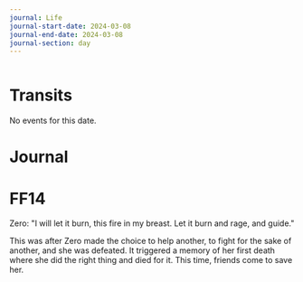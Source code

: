 ```yaml
---
journal: Life
journal-start-date: 2024-03-08
journal-end-date: 2024-03-08
journal-section: day
---
```


```calendar-nav
```

# Transits
No events for this date.


# Journal

# FF14
Zero: "I will let  it burn, this fire in my breast. Let it burn and rage, and guide."

This was after Zero made the choice to help another, to fight for the sake of another, and she was defeated. It triggered a memory of her first death where she did the right thing and died for it. This time, friends come to save her. 


